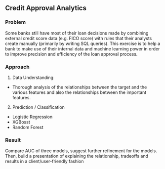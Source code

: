 ## Credit Approval Analytics


### Problem
Some banks still have most of their loan decisions made by combining external credit score data (e.g. FICO score) with rules that their analysts create manually (primarily by writing SQL queries). This exercise is to help a bank to make use of their internal data and machine learning power in order to improve precision and efficiency of the loan approval process. 

### Approach
1. Data Understanding
- Thorough analysis of the relationships between the target and the various features and also the relationships between the important features.
2. Prediction / Classification
- Logistic Regression
- XGBosst
- Random Forest

### Result
Compare AUC of three models, suggest further refinement for the models.
Then, build a presentation of explaining the relationship, tradeoffs and results in a client/user-friendly fashion
    
